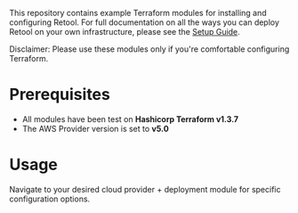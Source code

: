 This repository contains example Terraform modules for installing and configuring Retool. For full documentation on all the ways you can deploy Retool on your own infrastructure, please see the [Setup Guide](https://github.com/tryretool/retool-onpremise).

Disclaimer: Please use these modules only if you're comfortable configuring Terraform.

# Prerequisites

- All modules have been test on **Hashicorp Terraform v1.3.7**
- The AWS Provider version is set to **v5.0**

# Usage

Navigate to your desired cloud provider + deployment module for specific configuration options.
